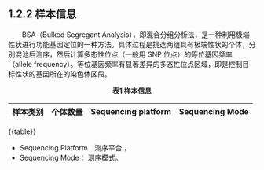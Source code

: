 ## 1.2.2 样本信息

<p>&emsp;&emsp;BSA（Bulked Segregant Analysis），即混合分组分析法，是一种利用极端性状进行功能基因定位的一种方法。具体过程是挑选两组具有极端性状的个体，分别混池后测序，然后计算多态性位点（一般用 SNP 位点）的等位基因频率（allele frequency）。等位基因频率有显著差异的多态性位点区域，即是控制目标性状的基因所在的染色体区段。
</p>


<center><b>表1 样本信息</b></center>

| 样本类别 | 个体数量 | Sequencing platform | Sequencing Mode |
| :---: | :---: | :---: | :---: |
{{table}}



- Sequencing Platform：测序平台；
- Sequencing Mode： 测序模式。